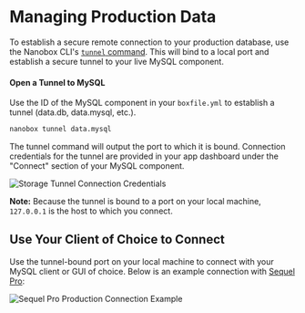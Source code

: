 # Managing Production Data
To establish a secure remote connection to your production database, use the Nanobox CLI's [`tunnel` command](https://docs.nanobox.io/cli/tunnel/). This will bind to a local port and establish a secure tunnel to your live MySQL component.

#### Open a Tunnel to MySQL
Use the ID of the MySQL component in your `boxfile.yml` to establish a tunnel (data.db, data.mysql, etc.).

```bash
nanobox tunnel data.mysql
```

The tunnel command will output the port to which it is bound. Connection credentials for the tunnel are provided in your app dashboard under the "Connect" section of your MySQL component.

![Storage Tunnel Connection Credentials](/assets/mysql/tunnel-creds.png)

**Note:** Because the tunnel is bound to a port on your local machine, `127.0.0.1` is the host to which you connect.

## Use Your Client of Choice to Connect
Use the tunnel-bound port on your local machine to connect with your MySQL client or GUI of choice. Below is an example connection with [Sequel Pro](https://www.sequelpro.com/):

![Sequel Pro Production Connection Example](/assets/mysql/sequel-pro-prod.png)
